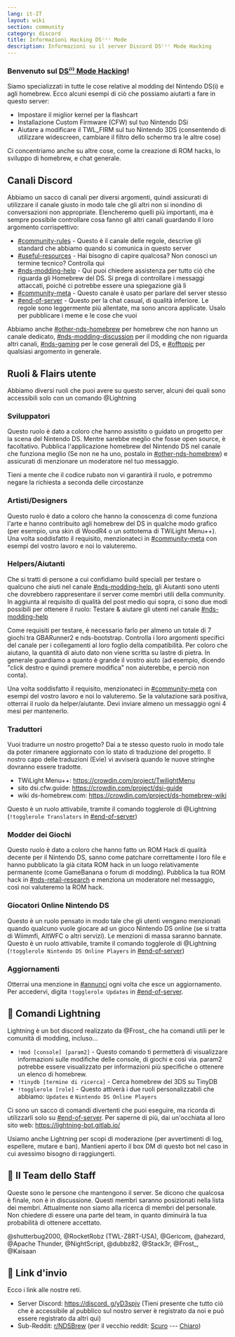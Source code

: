 ```yaml
---
lang: it-IT
layout: wiki
section: community
category: discord
title: Informazioni Hacking DS⁽ⁱ⁾ Mode
description: Informazioni su il server Discord DS⁽ⁱ⁾ Mode Hacking
---
```


### Benvenuto sul <u>DS⁽ⁱ⁾ Mode Hacking</u>!

Siamo specializzati in tutte le cose relative al modding del Nintendo DS(i) e agli homebrew. Ecco alcuni esempi di ciò che possiamo aiutarti a fare in questo server:

- Impostare il miglior kernel per la flashcart
- Installazione Custom Firmware (CFW) sul tuo Nintendo DSi
- Aiutare a modificare il TWL_FIRM sul tuo Nintendo 3DS (consentendo di utilizzare widescreen, cambiare il filtro dello schermo tra le altre cose)

Ci concentriamo anche su altre cose, come la creazione di ROM hacks, lo sviluppo di homebrew, e chat generale.

## Canali Discord
Abbiamo un sacco di canali per diversi argomenti, quindi assicurati di utilizzare il canale giusto in modo tale che gli altri non si inondino di conversazioni non appropriate. Elencheremo quelli più importanti, ma è sempre possibile controllare cosa fanno gli altri canali guardando il loro argomento corrispettivo:

- [#community-rules][community-rules] - Questo è il canale delle regole, descrive gli standard che abbiamo quando si comunica in questo server
- [#useful-resources][useful-resources] - Hai bisogno di capire qualcosa? Non conosci un termine tecnico?  Controlla qui
- [#nds-modding-help][nds-modding-help] - Qui puoi chiedere assistenza per tutto ciò che riguarda gli Homebrew del DS. Si prega di controllare i messaggi attaccati, poiché ci potrebbe essere una spiegazione già lì
- [#community-meta][community-meta] - Questo canale è usato per parlare del server stesso
- [#end-of-server][end-of-server] - Questo per la chat casual, di qualità inferiore. Le regole sono leggermente più allentate, ma sono ancora applicate.  Usalo per pubblicare i meme e le cose che vuoi

Abbiamo anche [#other-nds-homebrew][other-nds-homebrew] per homebrew che non hanno un canale dedicato, [#nds-modding-discussion][nds-modding-discussion] per il modding che non riguarda altri canali, [#nds-gaming][nds-gaming] per le cose generali del DS, e [#offtopic][offtopic] per qualsiasi argomento in generale.

## Ruoli & Flairs utente
Abbiamo diversi ruoli che puoi avere su questo server, alcuni dei quali sono accessibili solo con un comando @Lightning

### Sviluppatori
Questo ruolo è dato a coloro che hanno assistito o guidato un progetto per la scena del Nintendo DS. Mentre sarebbe meglio che fosse open source, è facoltativo. Pubblica l'applicazione homebrew del Nintendo DS nel canale che funziona meglio (Se non ne ha uno, postalo in [#other-nds-homebrew][other-nds-homebrew]) e assicurati di menzionare un moderatore nel tuo messaggio.

Tieni a mente che il codice rubato non vi garantirà il ruolo, e potremmo negare la richiesta a seconda delle circostanze

### Artisti/Designers
Questo ruolo è dato a coloro che hanno la conoscenza di come funziona l'arte e hanno contribuito agli homebrew del DS in qualche modo grafico (per esempio, una skin di WoodR4 o un sottotema di TWiLight Menu++). Una volta soddisfatto il requisito, menzionateci in [#community-meta][community-meta] con esempi del vostro lavoro e noi lo valuteremo.

### Helpers/Aiutanti
Che si tratti di persone a cui confidiamo build speciali per testare o qualcuno che aiuti nel canale [#nds-modding-help][nds-modding-help], gli Aiutanti sono utenti che dovrebbero rappresentare il server come membri utili della community. In aggiunta al requisito di qualità del post medio qui sopra, ci sono due modi possibili per ottenere il ruolo: Testare & aiutare gli utenti nel canale [#nds-modding-help][nds-modding-help]

Come requisiti per testare, è necessario farlo per almeno un totale di 7 giochi tra GBARunner2 e nds-bootstrap. Controlla i loro argomenti specifici del canale per i collegamenti al loro foglio della compatibilità. Per coloro che aiutano, la quantità di aiuto dato non viene scritta su lastre di pietra. In generale guardiamo a quanto è grande il vostro aiuto (ad esempio, dicendo "click destro e quindi premere modifica" non aiuterebbe, e perciò non conta).

Una volta soddisfatto il requisito, menzionateci in [#community-meta][community-meta] con esempi del vostro lavoro e noi lo valuteremo. Se la valutazione sarà positiva, otterrai il ruolo da helper/aiutante. Devi inviare almeno un messaggio ogni 4 mesi per mantenerlo.

### Traduttori
Vuoi tradurre un nostro progetto? Dai a te stesso questo ruolo in modo tale da poter rimanere aggiornato con lo stato di traduzione del progetto. Il nostro capo delle traduzioni (Evie) vi avviserà quando le nuove stringhe dovranno essere tradotte.

- TWiLight Menu++: <https://crowdin.com/project/TwilightMenu>
- sito dsi.cfw.guide: <https://crowdin.com/project/dsi-guide>
- wiki ds-homebrew.com: <https://crowdin.com/project/ds-homebrew-wiki>

Questo è un ruolo attivabile, tramite il comando togglerole di @Lightning (`!togglerole Translators` in [#end-of-server][end-of-server])

### Modder dei Giochi
Questo ruolo è dato a coloro che hanno fatto un ROM Hack di qualità decente per il Nintendo DS, sanno come patchare correttamente i loro file e hanno pubblicato la già citata ROM hack in un luogo relativamente permanente (come GameBanana o forum di modding). Pubblica la tua ROM hack in [#nds-retail-research][nds-retail-research] e menziona un moderatore nel messaggio, così noi valuteremo la ROM hack.

### Giocatori Online Nintendo DS
Questo è un ruolo pensato in modo tale che gli utenti vengano menzionati quando qualcuno vuole giocare ad un gioco Nintendo DS online (se si tratta di Wiimmfi, AltWFC o altri servizi). Le menzioni di massa saranno bannate. Questo è un ruolo attivabile, tramite il comando togglerole di @Lightning (`!togglerole Nintendo DS Online Players` in [#end-of-server][end-of-server])

### Aggiornamenti
Otterrai una menzione in [#annunci][announcements] ogni volta che esce un aggiornamento. Per accedervi, digita `!togglerole Updates` in [#end-of-server][end-of-server].

## 🤖 Comandi Lightning
Lightning è un bot discord realizzato da @Frost_ che ha comandi utili per le comunità di modding, incluso...

- `!mod [console] [param2]` - Questo comando ti permetterà di visualizzare informazioni sulle modifiche delle console, di giochi e così via. param2 potrebbe essere visualizzato per informazioni più specifiche o ottenere un elenco di homebrew.
- `!tinydb [termine di ricerca]` - Cerca homebrew del 3DS su TinyDB
- `!togglerole [role]` - Questo attiverà i due ruoli personalizzabili che abbiamo: `Updates` e `Nintendo DS Online Players`

Ci sono un sacco di comandi divertenti che puoi eseguire, ma ricorda di utilizzarli solo su [#end-of-server][end-of-server]. Per saperne di più, dai un'occhiata al loro sito web: <https://lightning-bot.gitlab.io/>

Usiamo anche Lightning per scopi di moderazione (per avvertimenti di log, espellere, mutare e ban). Mantieni aperto il box DM di questo bot nel caso in cui avessimo bisogno di raggiungerti.

## 👑 Il Team dello Staff
Queste sono le persone che mantengono il server. Se dicono che qualcosa è finale, non è in discussione. Questi membri saranno posizionati nella lista dei membri. Attualmente non siamo alla ricerca di membri del personale. Non chiedere di essere una parte del team, in quanto diminuirà la tua probabilità di ottenere accettato.

@shutterbug2000, @RocketRobz (TWL-Z8RT-USA), @Gericom, @ahezard, @Apache Thunder, @NightScript, @dubbz82, @Stack3r, @Frost_, @Kaisaan

## 🚪 Link d'invio
Ecco i link alle nostre reti.

- Server Discord: [https://discord. g/yD3spjv](https://discord.gg/yD3spjv) (Tieni presente che tutto ciò che è accessibile al pubblico sul nostro server è registrato da noi e può essere registrato da altri qui)
- Sub-Reddit: [r/NDSBrew](https://reddit.com/r/NDSBrew) (per il vecchio reddit: [Scuro](https://dm.reddit.com/r/NDSBrew/) --- [Chiaro](https://old.reddit.com/r/NDSBrew/))

<!-- Discord channel links -->
[community-rules]: https://discord.com/channels/283769550611152897/718305959914766366
[useful-resources]: https://discord.com/channels/283769550611152897/638041441079263283

[announcements]: https://discord.com/channels/283769550611152897/283771381735489537
[community-meta]: https://discord.com/channels/283769550611152897/715651368391671919

[nds-modding-help]: https://discord.com/channels/283769550611152897/332961165829210117
[nds-modding-discussion]: https://discord.com/channels/283769550611152897/547986366357700620
[nds-retail-research]: https://discord.com/channels/283769550611152897/356988919738400768
[other-nds-homebrew]: https://discord.com/channels/283769550611152897/536968881500061712

[offtopic]: https://discord.com/channels/283769550611152897/286686210225864725
[nds-gaming]: https://discord.com/channels/283769550611152897/668680785154408448
[end-of-server]: https://discord.com/channels/283769550611152897/283770736215195648
